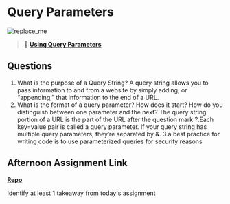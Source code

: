 # Query Parameters

![replace_me](https://codeworks.blob.core.windows.net/public/assets/img/illustrations/placeholder.svg)

> **📖 [Using Query Parameters](https://codeworksacademy.com/fs-student-guide/resources/wk5/01-Query-Parameters)**

## Questions

1. What is the purpose of a Query String?
A query string allows you to pass information to and from a website by simply adding, or “appending,” that information to the end of a URL.
2. What is the format of a query parameter? How does it start? How do you distinguish between one parameter and the next?
The query string portion of a URL is the part of the URL after the question mark ?.Each key=value pair is called a query parameter. If your query string has multiple query parameters, they’re separated by &. 
3.a best practice for writing code is to use parameterized queries for security reasons

## Afternoon Assignment Link

**[Repo](https://github.com/EllaMarcum/gregslist_auth.git)**

Identify at least 1 takeaway from today's assignment
